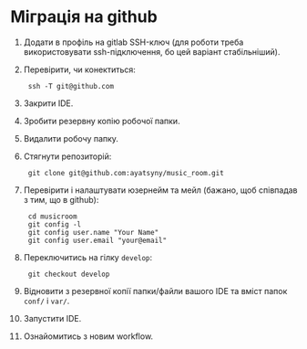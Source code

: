 # Міграція на github

1. Додати в профіль на gitlab SSH-ключ (для роботи треба використовувати ssh-підключення, 
бо цей варіант стабільніший).

2. Перевірити, чи конектиться:
    
        ssh -T git@github.com
    
3. Закрити IDE.
 
4. Зробити резервну копію робочої папки.

5. Видалити робочу папку.

6. Стягнути репозиторій:

        git clone git@github.com:ayatsyny/music_room.git

7. Перевірити і налаштувати юзернейм та мейл (бажано, щоб співпадав з тим, що в github):

        cd musicroom
        git config -l
        git config user.name "Your Name"
        git config user.email "your@email"

    
8. Переключитись на гілку `develop`:

        git checkout develop
    
9. Відновити з резервної копії папки/файли вашого IDE та вміст папок `conf/` і `var/`.

10. Запустити IDE.

11. Ознайомитись з новим workflow.
